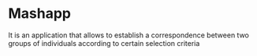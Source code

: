 # Mashapp
It is an application that allows to establish a correspondence between two groups of individuals according to certain selection criteria
